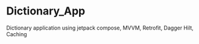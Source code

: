 # Dictionary_App
Dictionary application using jetpack compose, MVVM, Retrofit,  Dagger Hilt, Caching
